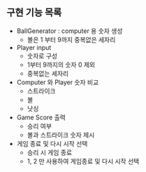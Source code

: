 
## 구현 기능 목록
* BallGenerator : computer 용 숫자 생성
    * 볼은 1 부터 9까지 중복없은 세자리
* Player input
    * 숫자로 구성
    * 1부터 9까지의 숫자 0 제외
    * 중복없는 세자리
* Computer 와 Player 숫자 비교
    * 스트라이크
    * 볼
    * 낫싱
* Game Score 출력
    * 승리 여부
    * 볼과 스트라이크 숫자 제시
* 게임 종료 및 다시 시작 선택
    * 승리 시 게임 종료
    * 1, 2 만 사용하여 게임종료 및 다시 시작 선택 